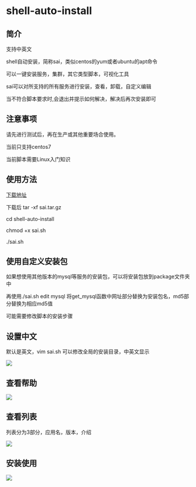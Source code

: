 # shell-auto-install

## 简介
支持中英文

shell自动安装，简称sai，类似centos的yum或者ubuntu的apt命令

可以一键安装服务，集群，其它类型脚本，可视化工具

sai可以对所支持的所有服务进行安装，查看，卸载，自定义编辑

当不符合脚本要求时,会退出并提示如何解决，解决后再次安装即可

## 注意事项
请先进行测试后，再在生产或其他重要场合使用。

当前只支持centos7

当前脚本需要Linux入门知识

## 使用方法

[下载地址](https://github.com/goodboy23/shell-auto-install/releases "下载地址")

下载后
tar -xf sai.tar.gz

cd shell-auto-install

chmod +x sai.sh

./sai.sh

## 使用自定义安装包

如果想使用其他版本的mysql等服务的安装包，可以将安装包放到package文件夹中

再使用./sai.sh edit mysql 将get_mysql函数中网址部分替换为安装包名，md5部分替换为相应md5值

可能需要修改脚本的安装步骤

## 设置中文

默认是英文，vim sai.sh 可以修改全局的安装目录，中英文显示

![](http://www.52wiki.cn/uploads/201803/shell/attach_1520aa59400f0727.png)

## 查看帮助

![](http://www.52wiki.cn/uploads/201803/shell/attach_1520aa578d4a5b68.png)

## 查看列表

列表分为3部分，应用名，版本，介绍

![](http://www.52wiki.cn/uploads/201803/shell/attach_1520aa553ba217c0.png)

## 安装使用

![](http://www.52wiki.cn/uploads/201803/shell/attach_1520aa5cb4ad6362.png)
